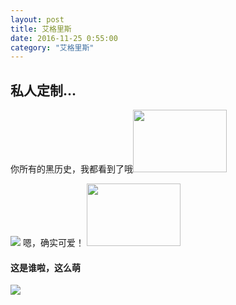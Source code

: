 ```yaml
---
layout: post 
title: 艾格里斯
date: 2016-11-25 0:55:00
category: "艾格里斯"
---
```

<h2 id= "title" > 私人定制...</h2>
<p>
		你所有的黑历史，我都看到了哦<img width="150px" height="100px" src="http://img4q.duitang.com/uploads/item/201409/02/20140902154831_ZWxeF.thumb.700_0.jpeg"/>
</p>
<p>
		<img src="http://b230.photo.store.qq.com/psb?/V12ZezeP0OW9fW/VwYGqumbCyOCCyMTiLxrZbv0wOMO2L3NKrPRKezf17c!/b/dIDbHoloDwAA&bo=IANYAgAAAAABA10!&rf=viewer_4"/>
		嗯，确实可爱！
		<img width="150px" height="100px" src="http://img0.imgtn.bdimg.com/it/u=781746104,1321923526&fm=21&gp=0.jpg"/>
		</p>
<p>
	<h4>这是谁啦，这么萌</h4>
	<img src="http://b284.photo.store.qq.com/psb?/V12ZezeP1elImz/XwoR5w1mMpbgji8D0P0Az78hxwliHvY3Nt.4ubwn5fA!/b/dBwBAAAAAAAA&bo=7gLoAwAAAAAFByM!&rf=viewer_4"/>
</p>